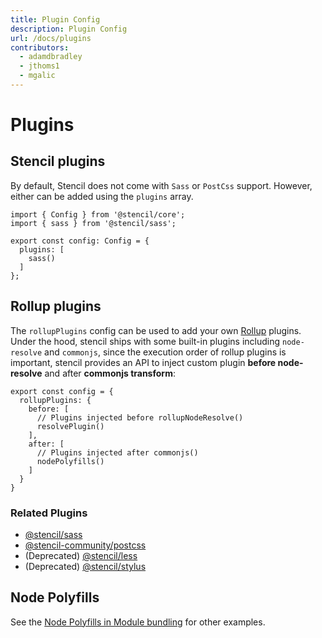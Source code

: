 ```yaml
---
title: Plugin Config
description: Plugin Config
url: /docs/plugins
contributors:
  - adamdbradley
  - jthoms1
  - mgalic
---
```


# Plugins

## Stencil plugins

By default, Stencil does not come with `Sass` or `PostCss` support. However, either can be added using the `plugins` array.

```tsx
import { Config } from '@stencil/core';
import { sass } from '@stencil/sass';

export const config: Config = {
  plugins: [
    sass()
  ]
};
```

## Rollup plugins

The `rollupPlugins` config can be used to add your own [Rollup](https://rollupjs.org) plugins.
Under the hood, stencil ships with some built-in plugins including `node-resolve` and `commonjs`, since the execution order of rollup plugins is important, stencil provides an API to inject custom plugin **before node-resolve** and after **commonjs transform**:


```tsx
export const config = {
  rollupPlugins: {
    before: [
      // Plugins injected before rollupNodeResolve()
      resolvePlugin()
    ],
    after: [
      // Plugins injected after commonjs()
      nodePolyfills()
    ]
  }
}
```

### Related Plugins

- [@stencil/sass](https://www.npmjs.com/package/@stencil/sass)
- [@stencil-community/postcss](https://www.npmjs.com/package/@stencil-community/postcss)
- (Deprecated) [@stencil/less](https://www.npmjs.com/package/@stencil/less)
- (Deprecated) [@stencil/stylus](https://www.npmjs.com/package/@stencil/stylus)


## Node Polyfills
See the [Node Polyfills in Module bundling](/docs/module-bundling#node-polyfills) for other examples.
